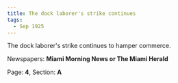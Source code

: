 ```yaml
---  
title: The dock laborer's strike continues  
tags:  
  - Sep 1925  
---  
```

  
The dock laborer's strike continues to hamper commerce.  
  
Newspapers: **Miami Morning News or The Miami Herald**  
  
Page: **4**, Section: **A** 
